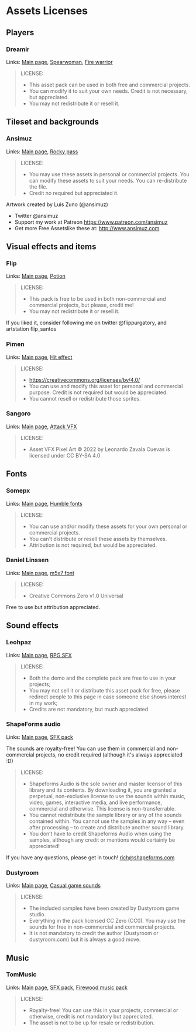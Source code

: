 # Assets Licenses

## Players

### Dreamir

Links:
[Main page](https://dreamir.itch.io/),
[Spearwoman](https://dreamir.itch.io/spearwoman),
[Fire warrior](https://dreamir.itch.io/fire-warrior)

> LICENSE:
> - This asset pack can be used in both free and commercial projects.
> - You can modify it to suit your own needs. Credit is not necessary, but appreciated.
> - You may not redistribute it or resell it.

## Tileset and backgrounds

### Ansimuz

Links:
[Main page](https://ansimuz.itch.io/),
[Rocky pass](https://ansimuz.itch.io/gothicvania-rocky-pass-environment)

> LICENSE:
> - You may use these assets in personal or commercial projects. You can modify these assets to suit your needs. You can re-distribute the file.
> - Credit no required but appreciated it.

Artwork created by Luis Zuno (@ansimuz)
- Twitter @ansimuz
- Support my work at Patreon https://www.patreon.com/ansimuz
- Get more Free Assetslike these at: http://www.ansimuz.com

## Visual effects and items

### Flip

Links:
[Main page](https://flippurgatory.itch.io/),
[Potion](https://flippurgatory.itch.io/animated-potion-assets-pack-free)

> LICENSE:
> - This pack is free to be used in both non-commercial and commercial projects, but please, credit me!
> - You may not redistribute it or resell it.

If you liked it, consider following me on twitter @flippurgatory, and artstation flip_santos

### Pimen

Links:
[Main page](https://pimen.itch.io/),
[Hit effect](https://pimen.itch.io/battle-vfx-hit-spark)

> LICENSE:
> - https://creativecommons.org/licenses/by/4.0/
> - You can use and modify this asset for personal and commercial purpose. Credit is not required but would be appreciated.
> - You cannot resell or redistribute those sprites.

### Sangoro

Links:
[Main page](https://sangoro.itch.io/),
[Attack VFX](https://sangoro.itch.io/attack-vfx)

> LICENSE:
> - Asset VFX Pixel Art © 2022 by Leonardo Zavala Cuevas is licensed under CC BY-SA 4.0

## Fonts

### Somepx

Links:
[Main page](https://somepx.itch.io/),
[Humble fonts](https://somepx.itch.io/humble-fonts-free)

> LICENSE:
> - You can use and/or modify these assets for your own personal or commercial projects.
> - You can't distribute or resell these assets by themselves.
> - Attribution is not required, but would be appreciated.

### Daniel Linssen

Links:
[Main page](https://managore.itch.io/),
[m5x7 font](https://managore.itch.io/m5x7)

> LICENSE:
> - Creative Commons Zero v1.0 Universal

Free to use but attribution appreciated.

## Sound effects

### Leohpaz

Links:
[Main page](https://leohpaz.itch.io/),
[RPG SFX](https://leohpaz.itch.io/rpg-essentials-sfx-free)

> LICENSE:
> - Both the demo and the complete pack are free to use in your projects;
> - You may not sell it or distribute this asset pack for free, please redirect people to this page in case someone else shows interest in my work;
> - Credits are not mandatory, but much appreciated

### ShapeForms audio

Links:
[Main page](https://shapeforms.itch.io/),
[SFX pack](https://shapeforms.itch.io/shapeforms-audio-free-sfx)

The sounds are royalty-free! You can use them in commercial and non-commercial projects, no credit required (although it's always appreciated :D)

> LICENSE:
> - Shapeforms Audio is the sole owner and master licensor of this library and its contents. By downloading it, you are granted a perpetual, non-exclusive license to use the sounds within music, video, games, interactive media, and live performance, commercial and otherwise. This license is non-transferrable.
> - You cannot redistribute the sample library or any of the sounds contained within. You cannot use the samples in any way – even after processing – to create and distribute another sound library.
> - You don’t have to credit Shapeforms Audio when using the samples, although any credit or mentions would certainly be appreciated!

If you have any questions, please get in touch!
rich@shapeforms.com

### Dustyroom

Links:
[Main page](https://dustyroom.com/),
[Casual game sounds](https://dustyroom.com/free-casual-game-sounds/)

> LICENSE:
> - The included samples have been created by Dustyroom game studio.
> - Everything in the pack licensed CC Zero (CC0).
You may use the sounds for free in non-commercial and commercial projects.
> - It is not mandatory to credit the author (Dustyroom or dustyroom.com) but it is always a good move.

## Music

### TomMusic

Links:
[Main page](https://tommusic.itch.io/),
[SFX pack](https://tommusic.itch.io/free-fantasy-200-sfx-pack),
[Firewood music pack](https://tommusic.itch.io/free-fantasy-music-pack-for-rpg-adventureplatformer-firewood)

> LICENSE:
> - Royalty-free! You can use this in your projects, commercial or otherwise, credit is not mandatory but appreciated.
> - The asset is not to be up for resale or redistribution.
